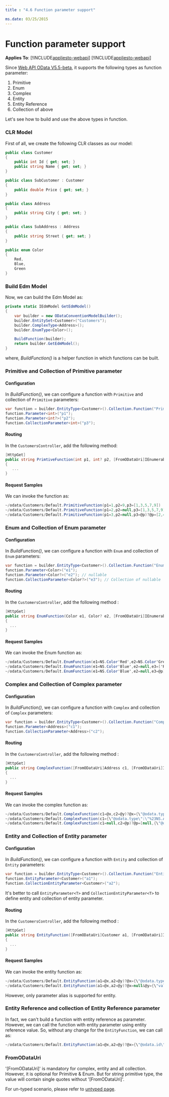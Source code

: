 ```yaml
---
title : "4.6 Function parameter support"

ms.date: 03/25/2015
---
```

# Function parameter support
**Applies To**:
[!INCLUDE[appliesto-webapi](../includes/appliesto-webapi-v7.md)]
[!INCLUDE[appliesto-webapi](../includes/appliesto-webapi-v6.md)]

Since [Web API OData V5.5-beta](https://www.nuget.org/packages/Microsoft.AspNet.OData/5.5.0-beta), it supports the following types as function parameter:

1. Primitive
2. Enum
3. Complex
4. Entity
5. Entity Reference
6. Collection of above

Let's see how to build and use the above types in function.

### CLR Model

First of all, we create the following CLR classes as our model:

```C#
public class Customer
{
    public int Id { get; set; }
    public string Name { get; set; }
}

public class SubCustomer : Customer
{
    public double Price { get; set; }
}

public class Address
{
    public string City { get; set; }
}

public class SubAddress : Address
{
    public string Street { get; set; }
}

public enum Color
{
    Red,
    Blue,
    Green
}
```


### Build Edm Model

Now, we can build the Edm Model as:
```C#
private static IEdmModel GetEdmModel()
{
    var builder = new ODataConventionModelBuilder();
    builder.EntitySet<Customer>("Customers");
    builder.ComplexType<Address>();
    builder.EnumType<Color>();

    BuildFunction(builder);
    return builder.GetEdmModel();
}
```

where, *BuildFunction()* is a helper function in which functions can be built.

### Primitive and Collection of Primitive parameter

#### Configuration
In *BuildFunction()*, we can configure a function with `Primitive` and collection of `Primitive` parameters:
```C#
var function = builder.EntityType<Customer>().Collection.Function("PrimtiveFunction").Returns<string>();
function.Parameter<int>("p1");
function.Parameter<int?>("p2");
function.CollectionParameter<int>("p3");
```

#### Routing
In the `CustomersController`, add the following method:
```C#
[HttpGet]
public string PrimtiveFunction(int p1, int? p2, [FromODataUri]IEnumerable<int> p3)
{
   ...
}
```

#### Request Samples
We can invoke the function as:
```C#
~/odata/Customers/Default.PrimitiveFunction(p1=1,p2=9,p3=[1,3,5,7,9])
~/odata/Customers/Default.PrimitiveFunction(p1=2,p2=null,p3=[1,3,5,7,9])
~/odata/Customers/Default.PrimitiveFunction(p1=3,p2=null,p3=@p)?@p=[2,4,6,8]
```

### Enum and Collection of Enum parameter

#### Configuration
In *BuildFunction()*, we can configure a function with `Enum` and collection of `Enum` parameters:
```C#
var function = builder.EntityType<Customer>().Collection.Function("EnumFunction").Returns<string>();
function.Parameter<Color>("e1");
function.Parameter<Color?>("e2"); // nullable
function.CollectionParameter<Color?>("e3"); // Collection of nullable
```

#### Routing
In the `CustomersController`, add the following method :
```C#
[HttpGet]
public string EnumFunction(Color e1, Color? e2, [FromODataUri]IEnumerable<Color?> e3)
{
  ...
}
```

#### Request Samples
We can invoke the Enum function as:
```C#
~/odata/Customers/Default.EnumFunction(e1=NS.Color'Red',e2=NS.Color'Green',e3=['Red', null, 'Blue'])
~/odata/Customers/Default.EnumFunction(e1=NS.Color'Blue',e2=null,e3=['Red', null, 'Blue'])
~/odata/Customers/Default.EnumFunction(e1=NS.Color'Blue',e2=null,e3=@p)?@p=['Red', null, 'Blue']
```

### Complex and Collection of Complex parameter

#### Configuration
In *BuildFunction()*, we can configure a function with `Complex` and collection of `Complex` parameters:
```C#
var function = builder.EntityType<Customer>().Collection.Function("ComplexFunction").Returns<string>();
function.Parameter<Address>("c1");
function.CollectionParameter<Address>("c2");
```

#### Routing
In the `CustomersController`, add the following method :
```C#
[HttpGet]
public string ComplexFunction([FromODataUri]Address c1, [FromODataUri]IEnumerable<Address> c2)
{
  ...
}
```

#### Request Samples
We can invoke the complex function as:
```C#
~/odata/Customers/Default.ComplexFunction(c1=@x,c2=@y)?@x={\"@odata.type\":\"%23NS.Address\",\"City\":\"Redmond\"}&@y=[{\"@odata.type\":\"%23NS.Address\",\"City\":\"Redmond\"},{\"@odata.type\":\"%23NS.SubAddress\",\"City\":\"Shanghai\", \"Street\":\"Zi Xing Rd\"}]
~/odata/Customers/Default.ComplexFunction(c1={\"@odata.type\":\"%23NS.Address\",\"City\":\"Redmond\"},c2=[{\"@odata.type\":\"%23NS.Address\",\"City\":\"Redmond\"},{\"@odata.type\":\"%23NS.SubAddress\",\"City\":\"Shanghai\", \"Street\":\"Zi Xing Rd\"}])
~/odata/Customers/Default.ComplexFunction(c1=null,c2=@p)?@p=[null,{\"@odata.type\":\"%23NS.SubAddress\",\"City\":\"Shanghai\", \"Street\":\"Zi Xing Rd\"}]
```

### Entity and Collection of Entity parameter

#### Configuration
In *BuildFunction()*, we can configure a function with `Entity` and collection of `Entity` parameters:
```C#
var function = builder.EntityType<Customer>().Collection.Function("EntityFunction").Returns<string>();
function.EntityParameter<Customer>("a1");
function.CollectionEntityParameter<Customer>("a2"); 
```
It's better to call `EntityParameter<T>` and `CollectionEntityParameter<T>` to define entity and collection of entity parameter.

#### Routing
In the `CustomersController`, add the following method :
```C#
[HttpGet]
public string EntityFunction([FromODataUri]Customer a1, [FromODataUri]IEnumerable<Customer> a2)
{
  ...
}
```

#### Request Samples
We can invoke the entity function as:
```C#
~/odata/Customers/Default.EntityFunction(a1=@x,a2=@y)?@x={\"@odata.type\":\"%23NS.Customer\",\"Id\":1,\"Name\":\"John\"}&@y={\"value\":[{\"@odata.type\":\"%23NS.Customer\",\"Id\":2, \"Name\":\"Mike\"},{\"@odata.type\":\"%23NS.SubCustomer\",\"Id\":3,\"Name\":\"Tony\", \"Price\":9.9}]}
~/odata/Customers/Default.EntityFunction(a1=@x,a2=@y)?@x=null&@y={\"value\":[]}
```
However, only parameter alias is supported for entity.

### Entity Reference and collection of Entity Reference parameter
In fact, we can't build a function with entity reference as parameter. However, we can call the function with entity parameter using entity reference value. So, without any change for the `EntityFunction`, we can call as:
```C#
~/odata/Customers/Default.EntityFunction(a1=@x,a2=@y)?@x={\"@odata.id\":\"https://localhost/odata/Customers(2)\"}&@y={\"value\":[{\"@odata.id\":\"https://localhost/odata/Customers(2)\"},{\"@odata.id\":\"https://localhost/odata/Customers(3)\"}]}
```

### FromODataUri

'[FromODataUri]' is mandatory for complex, entity and all collection. However, it is optional for Primitive & Enum. But for string primitive type, the value will contain single quotes without '[FromODataUri]'.


For un-typed scenario, please refer to [untyped page](https://odata.github.io/WebApi/Function-Action-Parameter-In-Untyped-Scenario/).
